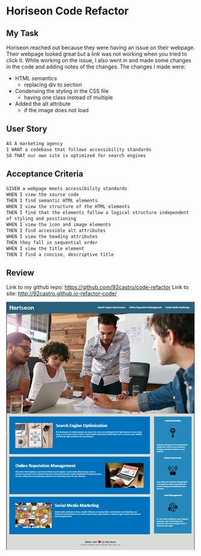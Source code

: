 # Horiseon Code Refactor

## My Task

Horiseon reached out because they were having an issue on their webpage. Their webpage looked great but a link was not working when you tried to click it. While working on the issue, I also went in and made some changes in the code and adding notes of the changes. The changes I made were:

- HTML semantics
  - replacing div to section
- Condensing the styling in the CSS file
  - having one class instead of multiple
- Added the alt attribute
  - if the image does not load

## User Story

```
AS A marketing agency
I WANT a codebase that follows accessibility standards
SO THAT our own site is optimized for search engines
```

## Acceptance Criteria

```
GIVEN a webpage meets accessibility standards
WHEN I view the source code
THEN I find semantic HTML elements
WHEN I view the structure of the HTML elements
THEN I find that the elements follow a logical structure independent of styling and positioning
WHEN I view the icon and image elements
THEN I find accessible alt attributes
WHEN I view the heading attributes
THEN they fall in sequential order
WHEN I view the title element
THEN I find a concise, descriptive title
```

## Review

Link to my github repo: https://github.com/92castro/code-refactor
Link to site: http://92castro.github.io-refactor-code/

![screenshot of my project](/assets/images/screenshot.PNG)
